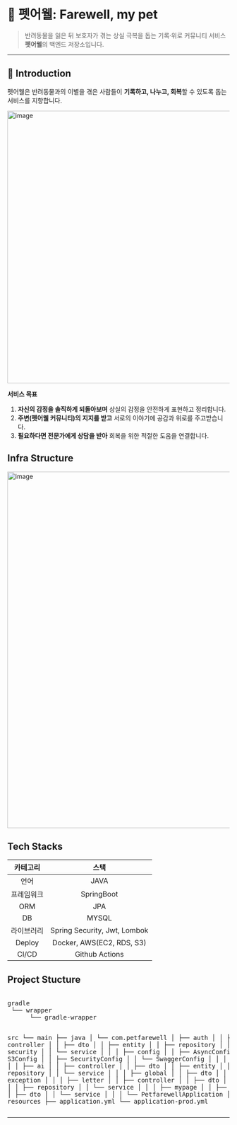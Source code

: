 <h1>🐾 펫어웰: Farewell, my pet</h1>

<blockquote>
  반려동물을 잃은 뒤 보호자가 겪는 상실 극복을 돕는 기록·위로 커뮤니티 서비스
  <strong>펫어웰</strong>의 백엔드 저장소입니다.
</blockquote>

<hr />

<h2>📖 Introduction</h2>

<p>
  펫어웰은 반려동물과의 이별을 겪은 사람들이 <strong>기록하고, 나누고, 회복</strong>할 수 있도록 돕는 서비스를 지향합니다.
</p>

<img width="1106" height="616" alt="image" src="https://github.com/user-attachments/assets/c088bfec-0de0-4f20-ad60-fe6343f226e4" />



<p><strong>서비스 목표</strong></p>
<ol>
  <li><strong>자신의 감정을 솔직하게 되돌아보며</strong> 상실의 감정을 안전하게 표현하고 정리합니다.</li>
  <li><strong>주변(펫어웰 커뮤니티)의 지지를 받고</strong> 서로의 이야기에 공감과 위로를 주고받습니다.</li>
  <li><strong>필요하다면 전문가에게 상담을 받아</strong> 회복을 위한 적절한 도움을 연결합니다.</li>
</ol>

<h2>Infra Structure</h2>
<img width="1435" height="806" alt="image" src="https://github.com/user-attachments/assets/bf9a48a9-3b53-4372-9c47-8acd18e84a2a" />



<h2>Tech Stacks</h2>

|  카테고리  |              스택              |
|:------:|:----------------------------:|
|   언어   |             JAVA             |
| 프레임워크  |          SpringBoot          |
|  ORM   |             JPA              |
|   DB   |            MYSQL             |
| 라이브러리  | Spring Security, Jwt, Lombok |
| Deploy |  Docker, AWS(EC2, RDS, S3)   |
| CI/CD  |        Github Actions        |

<h2>Project Stucture</h2>
<pre> 
gradle
 └── wrapper
      └── gradle-wrapper


src
└── main
├── java
│    └── com.petfarewell
│         ├── auth
│         │    ├── controller
│         │    ├── dto
│         │    ├── entity
│         │    ├── repository
│         │    ├── security
│         │    └── service
│         │
│         ├── config
│         │    ├── AsyncConfig
│         │    ├── S3Config
│         │    ├── SecurityConfig
│         │    └── SwaggerConfig
│         │
│         ├── dailylog
│         │    ├── ai
│         │    ├── controller
│         │    ├── dto
│         │    ├── entity
│         │    ├── repository
│         │    └── service
│         │
│         ├── global
│         │    ├── dto
│         │    └── exception
│         │
│         ├── letter
│         │    ├── controller
│         │    ├── dto
│         │    ├── entity
│         │    ├── repository
│         │    └── service
│         │
│         ├── mypage
│         │    ├── controller
│         │    ├── dto
│         │    └── service
│         │
│         └── PetfarewellApplication
│
└── resources
├── application.yml
└── application-prod.yml
 </pre>



<hr />
